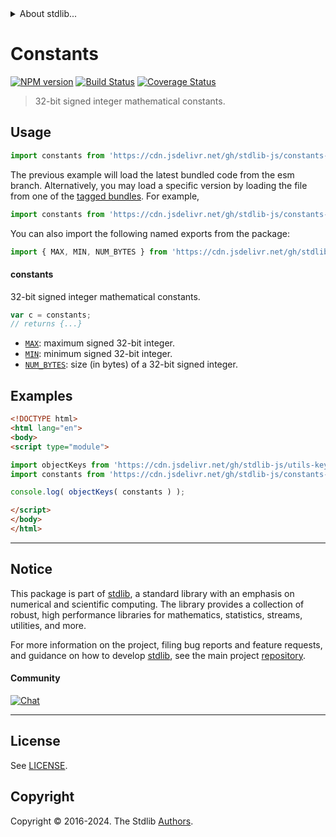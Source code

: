 <!--

@license Apache-2.0

Copyright (c) 2021 The Stdlib Authors.

Licensed under the Apache License, Version 2.0 (the "License");
you may not use this file except in compliance with the License.
You may obtain a copy of the License at

   http://www.apache.org/licenses/LICENSE-2.0

Unless required by applicable law or agreed to in writing, software
distributed under the License is distributed on an "AS IS" BASIS,
WITHOUT WARRANTIES OR CONDITIONS OF ANY KIND, either express or implied.
See the License for the specific language governing permissions and
limitations under the License.

-->


<details>
  <summary>
    About stdlib...
  </summary>
  <p>We believe in a future in which the web is a preferred environment for numerical computation. To help realize this future, we've built stdlib. stdlib is a standard library, with an emphasis on numerical and scientific computation, written in JavaScript (and C) for execution in browsers and in Node.js.</p>
  <p>The library is fully decomposable, being architected in such a way that you can swap out and mix and match APIs and functionality to cater to your exact preferences and use cases.</p>
  <p>When you use stdlib, you can be absolutely certain that you are using the most thorough, rigorous, well-written, studied, documented, tested, measured, and high-quality code out there.</p>
  <p>To join us in bringing numerical computing to the web, get started by checking us out on <a href="https://github.com/stdlib-js/stdlib">GitHub</a>, and please consider <a href="https://opencollective.com/stdlib">financially supporting stdlib</a>. We greatly appreciate your continued support!</p>
</details>

# Constants

[![NPM version][npm-image]][npm-url] [![Build Status][test-image]][test-url] [![Coverage Status][coverage-image]][coverage-url] <!-- [![dependencies][dependencies-image]][dependencies-url] -->

> 32-bit signed integer mathematical constants.



<section class="usage">

## Usage

```javascript
import constants from 'https://cdn.jsdelivr.net/gh/stdlib-js/constants-int32@esm/index.mjs';
```
The previous example will load the latest bundled code from the esm branch. Alternatively, you may load a specific version by loading the file from one of the [tagged bundles](https://github.com/stdlib-js/constants-int32/tags). For example,

```javascript
import constants from 'https://cdn.jsdelivr.net/gh/stdlib-js/constants-int32@v0.2.1-esm/index.mjs';
```

You can also import the following named exports from the package:

```javascript
import { MAX, MIN, NUM_BYTES } from 'https://cdn.jsdelivr.net/gh/stdlib-js/constants-int32@esm/index.mjs';
```

#### constants

32-bit signed integer mathematical constants.

```javascript
var c = constants;
// returns {...}
```

<!-- <toc pattern="*" > -->

<div class="namespace-toc">

-   <span class="signature">[`MAX`][@stdlib/constants/int32/max]</span><span class="delimiter">: </span><span class="description">maximum signed 32-bit integer.</span>
-   <span class="signature">[`MIN`][@stdlib/constants/int32/min]</span><span class="delimiter">: </span><span class="description">minimum signed 32-bit integer.</span>
-   <span class="signature">[`NUM_BYTES`][@stdlib/constants/int32/num-bytes]</span><span class="delimiter">: </span><span class="description">size (in bytes) of a 32-bit signed integer.</span>

</div>

<!-- </toc> -->

</section>

<!-- /.usage -->

<section class="examples">

## Examples

<!-- TODO: better examples -->

<!-- eslint no-undef: "error" -->

```html
<!DOCTYPE html>
<html lang="en">
<body>
<script type="module">

import objectKeys from 'https://cdn.jsdelivr.net/gh/stdlib-js/utils-keys@esm/index.mjs';
import constants from 'https://cdn.jsdelivr.net/gh/stdlib-js/constants-int32@esm/index.mjs';

console.log( objectKeys( constants ) );

</script>
</body>
</html>
```

</section>

<!-- /.examples -->

<!-- Section for related `stdlib` packages. Do not manually edit this section, as it is automatically populated. -->

<section class="related">

</section>

<!-- /.related -->

<!-- Section for all links. Make sure to keep an empty line after the `section` element and another before the `/section` close. -->


<section class="main-repo" >

* * *

## Notice

This package is part of [stdlib][stdlib], a standard library with an emphasis on numerical and scientific computing. The library provides a collection of robust, high performance libraries for mathematics, statistics, streams, utilities, and more.

For more information on the project, filing bug reports and feature requests, and guidance on how to develop [stdlib][stdlib], see the main project [repository][stdlib].

#### Community

[![Chat][chat-image]][chat-url]

---

## License

See [LICENSE][stdlib-license].


## Copyright

Copyright &copy; 2016-2024. The Stdlib [Authors][stdlib-authors].

</section>

<!-- /.stdlib -->

<!-- Section for all links. Make sure to keep an empty line after the `section` element and another before the `/section` close. -->

<section class="links">

[npm-image]: http://img.shields.io/npm/v/@stdlib/constants-int32.svg
[npm-url]: https://npmjs.org/package/@stdlib/constants-int32

[test-image]: https://github.com/stdlib-js/constants-int32/actions/workflows/test.yml/badge.svg?branch=v0.2.1
[test-url]: https://github.com/stdlib-js/constants-int32/actions/workflows/test.yml?query=branch:v0.2.1

[coverage-image]: https://img.shields.io/codecov/c/github/stdlib-js/constants-int32/main.svg
[coverage-url]: https://codecov.io/github/stdlib-js/constants-int32?branch=main

<!--

[dependencies-image]: https://img.shields.io/david/stdlib-js/constants-int32.svg
[dependencies-url]: https://david-dm.org/stdlib-js/constants-int32/main

-->

[chat-image]: https://img.shields.io/gitter/room/stdlib-js/stdlib.svg
[chat-url]: https://app.gitter.im/#/room/#stdlib-js_stdlib:gitter.im

[stdlib]: https://github.com/stdlib-js/stdlib

[stdlib-authors]: https://github.com/stdlib-js/stdlib/graphs/contributors

[umd]: https://github.com/umdjs/umd
[es-module]: https://developer.mozilla.org/en-US/docs/Web/JavaScript/Guide/Modules

[deno-url]: https://github.com/stdlib-js/constants-int32/tree/deno
[deno-readme]: https://github.com/stdlib-js/constants-int32/blob/deno/README.md
[umd-url]: https://github.com/stdlib-js/constants-int32/tree/umd
[umd-readme]: https://github.com/stdlib-js/constants-int32/blob/umd/README.md
[esm-url]: https://github.com/stdlib-js/constants-int32/tree/esm
[esm-readme]: https://github.com/stdlib-js/constants-int32/blob/esm/README.md
[branches-url]: https://github.com/stdlib-js/constants-int32/blob/main/branches.md

[stdlib-license]: https://raw.githubusercontent.com/stdlib-js/constants-int32/main/LICENSE

<!-- <toc-links> -->

[@stdlib/constants/int32/max]: https://github.com/stdlib-js/constants-int32-max/tree/esm

[@stdlib/constants/int32/min]: https://github.com/stdlib-js/constants-int32-min/tree/esm

[@stdlib/constants/int32/num-bytes]: https://github.com/stdlib-js/constants-int32-num-bytes/tree/esm

<!-- </toc-links> -->

</section>

<!-- /.links -->
